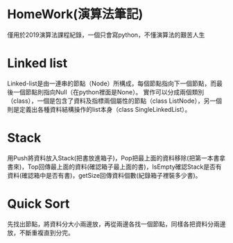 # HomeWork(演算法筆記)

僅用於2019演算法課程紀錄，一個只會寫python，不懂演算法的艱苦人生

# Linked list

Linked-list是由一連串的節點（Node）所構成，每個節點指向下一個節點，而最後一個節點則指向Null（在python裡面是None）。
實作可以分成兩個類別（class），一個是包含了資料及指標兩個屬性的節點（class ListNode），另一個則是定義出各種資料結構操作的list本身（class SingleLinkedList）。

# Stack
用Push將資料放入Stack(把書放進箱子)，Pop把最上面的資料移除(把第一本書拿書來)，Top回傳最上面的資料(確認箱子最上面的書)，IsEmpty確認Stack是否有資料(確認箱中是否有書)，getSize回傳資料個數(紀錄箱子裡裝多少書)。

# Quick Sort

先找出節點，將資料分大小兩邊放，再從兩邊各找一個節點，同樣各把資料分兩邊放，不斷重複直到分完。
